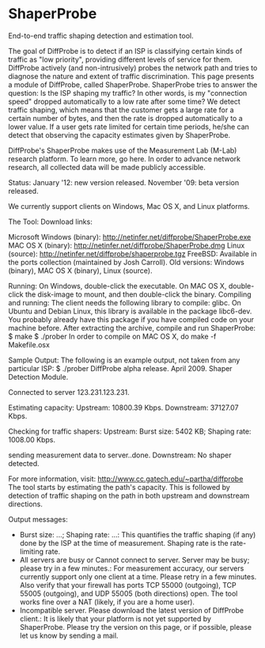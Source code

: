 # ShaperProbe

End-to-end traffic shaping detection and estimation tool.

The goal of DiffProbe is to detect if an ISP is classifying certain kinds of traffic as "low priority", providing different levels of service for them. DiffProbe actively (and non-intrusively) probes the network path and tries to diagnose the nature and extent of traffic discrimination. This page presents a module of DiffProbe, called ShaperProbe. ShaperProbe tries to answer the question:
Is the ISP shaping my traffic? In other words, is my "connection speed" dropped automatically to a low rate after some time?
We detect traffic shaping, which means that the customer gets a large rate for a certain number of bytes, and then the rate is dropped automatically to a lower value. If a user gets rate limited for certain time periods, he/she can detect that observing the capacity estimates given by ShaperProbe.

DiffProbe's ShaperProbe makes use of the Measurement Lab (M-Lab) research platform. To learn more, go here. In order to advance network research, all collected data will be made publicly accessible.



Status:
January '12: new version released.
November '09: beta version released.

We currently support clients on Windows, Mac OS X, and Linux platforms.

The Tool:
Download links:

Microsoft Windows (binary): http://netinfer.net/diffprobe/ShaperProbe.exe
MAC OS X (binary): http://netinfer.net/diffprobe/ShaperProbe.dmg
Linux (source): http://netinfer.net/diffprobe/shaperprobe.tgz
FreeBSD: Available in the ports collection (maintained by Josh Carroll).
Old versions: Windows (binary), MAC OS X (binary), Linux (source).

Running: On Windows, double-click the executable. On MAC OS X, double-click the disk-image to mount, and then double-click the binary.
Compiling and running: The client needs the following library to compile: glibc. On Ubuntu and Debian Linux, this library is available in the package libc6-dev. You probably already have this package if you have compiled code on your machine before. After extracting the archive, compile and run ShaperProbe: 
$ make
$ ./prober 
In order to compile on MAC OS X, do make -f Makefile.osx


Sample Output:
The following is an example output, not taken from any particular ISP:
$ ./prober
DiffProbe alpha release. April 2009.
Shaper Detection Module.

Connected to server 123.231.123.231.

Estimating capacity:
 Upstream: 10800.39 Kbps.
 Downstream: 37127.07 Kbps.

Checking for traffic shapers:
 Upstream: Burst size: 5402 KB; Shaping rate: 1008.00 Kbps.

 sending measurement data to server..done.
 Downstream: No shaper detected.

For more information, visit: http://www.cc.gatech.edu/~partha/diffprobe
The tool starts by estimating the path's capacity. This is followed by detection of traffic shaping on the path in both upstream and downstream directions.

Output messages:
- Burst size: ...; Shaping rate: ...: This quantifies the traffic shaping (if any) done by the ISP at the time of measurement. Shaping rate is the rate-limiting rate.
- All servers are busy or Cannot connect to server. Server may be busy; please try in a few minutes.: For measurement accuracy, our servers currently support only one client at a time. Please retry in a few minutes. Also verify that your firewall has ports TCP 55000 (outgoing), TCP 55005 (outgoing), and UDP 55005 (both directions) open. The tool works fine over a NAT (likely, if you are a home user).
- Incompatible server. Please download the latest version of DiffProbe client.: It is likely that your platform is not yet supported by ShaperProbe. Please try the version on this page, or if possible, please let us know by sending a mail.

